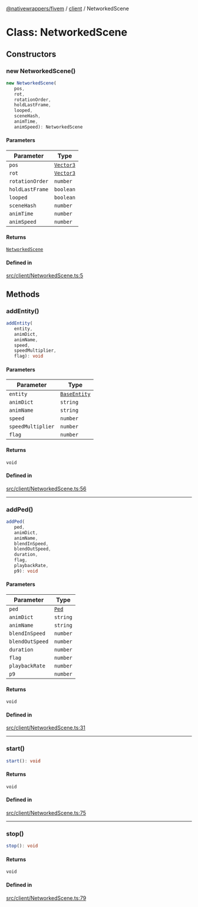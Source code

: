 [@nativewrappers/fivem](../../README.md) / [client](../README.md) / NetworkedScene

# Class: NetworkedScene

## Constructors

### new NetworkedScene()

```ts
new NetworkedScene(
   pos, 
   rot, 
   rotationOrder, 
   holdLastFrame, 
   looped, 
   sceneHash, 
   animTime, 
   animSpeed): NetworkedScene
```

#### Parameters

| Parameter | Type |
| ------ | ------ |
| `pos` | [`Vector3`](Vector3.md) |
| `rot` | [`Vector3`](Vector3.md) |
| `rotationOrder` | `number` |
| `holdLastFrame` | `boolean` |
| `looped` | `boolean` |
| `sceneHash` | `number` |
| `animTime` | `number` |
| `animSpeed` | `number` |

#### Returns

[`NetworkedScene`](NetworkedScene.md)

#### Defined in

[src/client/NetworkedScene.ts:5](https://github.com/nativewrappers/fivem/blob/09478da418b400a28e2cc17ab86f47c957997aed/src/client/NetworkedScene.ts#L5)

## Methods

### addEntity()

```ts
addEntity(
   entity, 
   animDict, 
   animName, 
   speed, 
   speedMultiplier, 
   flag): void
```

#### Parameters

| Parameter | Type |
| ------ | ------ |
| `entity` | [`BaseEntity`](BaseEntity.md) |
| `animDict` | `string` |
| `animName` | `string` |
| `speed` | `number` |
| `speedMultiplier` | `number` |
| `flag` | `number` |

#### Returns

`void`

#### Defined in

[src/client/NetworkedScene.ts:56](https://github.com/nativewrappers/fivem/blob/09478da418b400a28e2cc17ab86f47c957997aed/src/client/NetworkedScene.ts#L56)

***

### addPed()

```ts
addPed(
   ped, 
   animDict, 
   animName, 
   blendInSpeed, 
   blendOutSpeed, 
   duration, 
   flag, 
   playbackRate, 
   p9): void
```

#### Parameters

| Parameter | Type |
| ------ | ------ |
| `ped` | [`Ped`](Ped.md) |
| `animDict` | `string` |
| `animName` | `string` |
| `blendInSpeed` | `number` |
| `blendOutSpeed` | `number` |
| `duration` | `number` |
| `flag` | `number` |
| `playbackRate` | `number` |
| `p9` | `number` |

#### Returns

`void`

#### Defined in

[src/client/NetworkedScene.ts:31](https://github.com/nativewrappers/fivem/blob/09478da418b400a28e2cc17ab86f47c957997aed/src/client/NetworkedScene.ts#L31)

***

### start()

```ts
start(): void
```

#### Returns

`void`

#### Defined in

[src/client/NetworkedScene.ts:75](https://github.com/nativewrappers/fivem/blob/09478da418b400a28e2cc17ab86f47c957997aed/src/client/NetworkedScene.ts#L75)

***

### stop()

```ts
stop(): void
```

#### Returns

`void`

#### Defined in

[src/client/NetworkedScene.ts:79](https://github.com/nativewrappers/fivem/blob/09478da418b400a28e2cc17ab86f47c957997aed/src/client/NetworkedScene.ts#L79)
